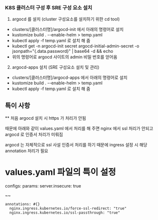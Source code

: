 ### K8S 클러스터 구성 후 SRE 구성 요소 설치

1. argocd 를 설치 (cluster 구성요소를 설치하기 위한 cd tool)
* clusters/[클러스터명]/argocd-init 에서 아래의 명령어로 설치
* kustomize build . --enable-helm > temp.yaml
* kubectl apply -f temp.yaml 로 설치 해 줌
* kubectl get -n argocd-init secret argocd-initial-admin-secret -o jsonpath="{.data.password}" | base64 -d && echo
* 위의 명령어로 argocd 사이트의 admin 비밀 번호를 얻어옴

2. argocd-apps 설치 (SRE 구성요소 설치 및 관리)
* clusters/[클러스터명]/argocd-apps 에서 아래의 명령어로 설치
* kustomize build . --enable-helm > temp.yaml
* kubectl apply -f temp.yaml 로 설치 해 줌

## 특이 사항
** 처음 argocd 설치 시 https 가 처리가 안됨

때문에 아래와 같이 values.yaml 에서 처리를 해 주면 nginx 에서 ssl 처리가 안되고  argocd 로 인증서 처리가 미뤄짐

argocd 는 자체적으로 ssl 사설 인증서 처리를 하기 때문에 ingress 설정 시 해당 annotation 처리가 필요

# values.yaml 파일의 특이 설정

configs:
  params:
    server.insecure: true

~~

    annotations: #{}
      nginx.ingress.kubernetes.io/force-ssl-redirect: "true"
      nginx.ingress.kubernetes.io/ssl-passthrough: "true"
	